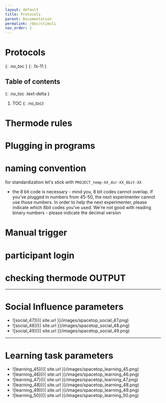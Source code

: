 ```yaml
---
layout: default
title: Protocols
parent: Documentation
permalink: /doc/stimuli
nav_order: 1
---
```


# Protocols
{: .no_toc }
{: .fs-11 }

## Table of contents
{: .no_toc .text-delta }

1. TOC
{: .no_toc}

# Thermode rules

# Plugging in programs

# naming convention
for standardization
let's stick with
`PROJECT_temp-XX_dur-XX_8bit-XX`
* the 8 bit code is necessary - mind you, 8 bit codes cannot overlap.
If you've plugged in numbers from 45-50, the next experimenter cannot use those numbers.
In order to help the next experimenter, please indicate which 8bit codes you've used.
We're not good with reading binary numbers - please indicate the decimal version
# Manual trigger

# participant login

# checking thermode OUTPUT
---

# Social Influence parameters
* ![social_47]({{ site.url }}/images/spacetop_social_47.png)
* ![social_48]({{ site.url }}/images/spacetop_social_48.png)
* ![social_49]({{ site.url }}/images/spacetop_social_49.png)

---

# Learning task parameters
* ![learning_45]({{ site.url }}/images/spacetop_learning_45.png)
* ![learning_46]({{ site.url }}/images/spacetop_learning_46.png)
* ![learning_47]({{ site.url }}/images/spacetop_learning_47.png)
* ![learning_48]({{ site.url }}/images/spacetop_learning_48.png)
* ![learning_49]({{ site.url }}/images/spacetop_learning_49.png)
* ![learning_50]({{ site.url }}/images/spacetop_learning_50.png)
